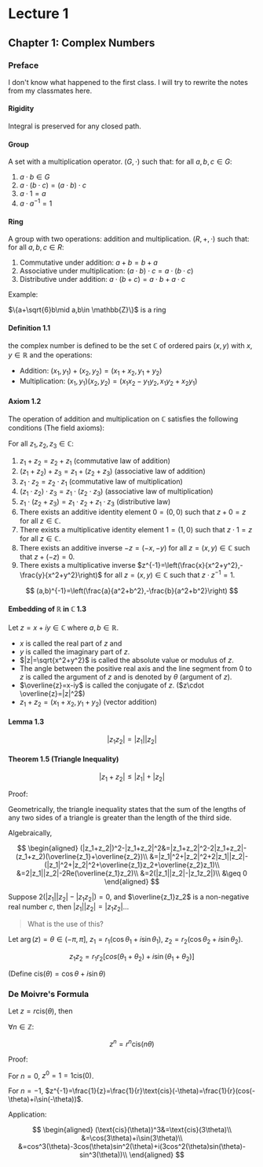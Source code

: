 # Lecture 1

## Chapter 1: Complex Numbers

### Preface

I don't know what happened to the first class. I will try to rewrite the notes from my classmates here.

#### Rigidity

Integral is preserved for any closed path.

#### Group

A set with a multiplication operator. $(G,\cdot)$ such that: for all $a,b,c\in G$:

1. $a\cdot b\in G$
2. $a\cdot (b\cdot c)=(a\cdot b)\cdot c$
3. $a\cdot 1=a$
4. $a\cdot a^{-1}=1$

#### Ring

A group with two operations: addition and multiplication. $(R,+,\cdot)$ such that: for all $a,b,c\in R$:

1. Commutative under addition: $a+b=b+a$
2. Associative under multiplication: $(a\cdot b)\cdot c=a\cdot (b\cdot c)$
3. Distributive under addition: $a\cdot (b+c)=a\cdot b+a\cdot c$

Example:

$\{a+\sqrt{6}b\mid a,b\in \mathbb{Z}\}$ is a ring

#### Definition 1.1

the complex number is defined to be the set $\mathbb{C}$ of ordered pairs $(x,y)$ with $x,y\in \mathbb{R}$ and the operations:

- Addition: $(x_1,y_1)+(x_2,y_2)=(x_1+x_2,y_1+y_2)$
- Multiplication: $(x_1,y_1)(x_2,y_2)=(x_1x_2-y_1y_2,x_1y_2+x_2y_1)$

#### Axiom 1.2

The operation of addition and multiplication on $\mathbb{C}$ satisfies the following conditions (The field axioms):

For all $z_1,z_2,z_3\in \mathbb{C}$:

1. $z_1+z_2=z_2+z_1$ (commutative law of addition)
2. $(z_1+z_2)+z_3=z_1+(z_2+z_3)$ (associative law of addition)
3. $z_1\cdot z_2=z_2\cdot z_1$ (commutative law of multiplication)
4. $(z_1\cdot z_2)\cdot z_3=z_1\cdot (z_2\cdot z_3)$ (associative law of multiplication)
5. $z_1\cdot (z_2+z_3)=z_1\cdot z_2+z_1\cdot z_3$ (distributive law)
6. There exists an additive identity element $0=(0,0)$ such that $z+0=z$ for all $z\in \mathbb{C}$.
7. There exists a multiplicative identity element $1=(1,0)$ such that $z\cdot 1=z$ for all $z\in \mathbb{C}$.
8. There exists an additive inverse $-z=(-x,-y)$ for all $z=(x,y)\in \mathbb{C}$ such that $z+(-z)=0$.
9. There exists a multiplicative inverse $z^{-1}=\left(\frac{x}{x^2+y^2},-\frac{y}{x^2+y^2}\right)$ for all $z=(x,y)\in \mathbb{C}$ such that $z\cdot z^{-1}=1$.

$$
(a,b)^{-1}=\left(\frac{a}{a^2+b^2},-\frac{b}{a^2+b^2}\right)
$$

#### Embedding of $\mathbb{R}$ in $\mathbb{C}$ 1.3

Let $z=x+iy\in \mathbb{C}$ where $a,b\in \mathbb{R}$.

- $x$ is called the real part of $z$ and
- $y$ is called the imaginary part of $z$.
- $|z|=\sqrt{x^2+y^2}$ is called the absolute value or modulus of $z$.
- The angle between the positive real axis and the line segment from $0$ to $z$ is called the argument of $z$ and is denoted by $\theta$ (argument of $z$).
- $\overline{z}=x-iy$ is called the conjugate of $z$. ($z\cdot \overline{z}=|z|^2$)
- $z_1+z_2=(x_1+x_2,y_1+y_2)$ (vector addition)

#### Lemma 1.3

$$
|z_1z_2|=|z_1||z_2|
$$

#### Theorem 1.5 (Triangle Inequality)

$$
|z_1+z_2|\leq |z_1|+|z_2|
$$

Proof:

Geometrically, the triangle inequality states that the sum of the lengths of any two sides of a triangle is greater than the length of the third side.

Algebraically,

$$
\begin{aligned}
(|z_1+z_2|)^2-|z_1+z_2|^2&=|z_1+z_2|^2-2|z_1+z_2|-(z_1+z_2)(\overline{z_1}+\overline{z_2})\\
&=|z_1|^2+|z_2|^2+2|z_1||z_2|-(|z_1|^2+|z_2|^2+\overline{z_1}z_2+\overline{z_2}z_1)\\
&=2|z_1||z_2|-2Re(\overline{z_1}z_2)\\
&=2(|z_1||z_2|-|z_1z_2|)\\
&\geq 0
\end{aligned}
$$

Suppose $2(|z_1||z_2|-|z_1z_2|)=0$, and $\overline{z_1}z_2$ is a non-negative real number $c$, then $|z_1||z_2|=|z_1z_2|$...

> What is the use of this?

Let $\arg(z)=\theta\in (-\pi,\pi]$, $z_1=r_1(\cos\theta_1+i\sin\theta_1)$, $z_2=r_2(\cos\theta_2+i\sin\theta_2)$.

$$
z_1z_2=r_1r_2[cos(\theta_1+\theta_2)+i\sin(\theta_1+\theta_2)]
$$

(Define $\text{cis}(\theta)=\cos\theta+i\sin\theta$)

### De Moivre's Formula

Let $z=r\text{cis}(\theta)$, then

$\forall n\in \mathbb{Z}$:

$$
z^n=r^n\text{cis}(n\theta)
$$

Proof:

For $n=0$, $z^0=1=1\text{cis}(0)$.

For $n=-1$, $z^{-1}=\frac{1}{z}=\frac{1}{r}\text{cis}(-\theta)=\frac{1}{r}(cos(-\theta)+i\sin(-\theta))$.

Application:

$$
\begin{aligned}
(\text{cis}(\theta))^3&=\text{cis}(3\theta)\\
&=\cos(3\theta)+i\sin(3\theta)\\
&=cos^3(\theta)-3cos(\theta)sin^2(\theta)+i(3cos^2(\theta)sin(\theta)-sin^3(\theta))\\
\end{aligned}
$$

